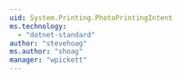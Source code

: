 ```yaml
---
uid: System.Printing.PhotoPrintingIntent
ms.technology: 
  - "dotnet-standard"
author: "stevehoag"
ms.author: "shoag"
manager: "wpickett"
---
```

